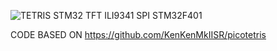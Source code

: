 


![TETRIS STM32 TFT ILI9341 SPI STM32F401](https://github.com/offpic/TETRIS-STM32-TFT-ILI9341-SPI-STM32F401/assets/31142397/627c6edc-854f-4d3c-a642-d6af2a6874cb)


CODE BASED ON https://github.com/KenKenMkIISR/picotetris
